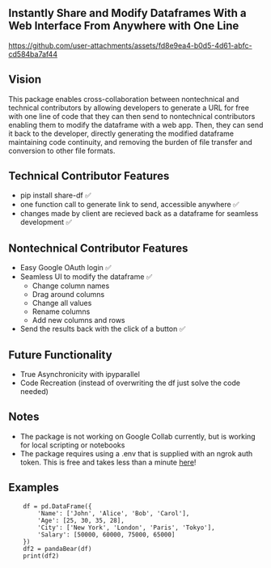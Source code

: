 
## Instantly Share and Modify Dataframes With a Web Interface From Anywhere with One Line

https://github.com/user-attachments/assets/fd8e9ea4-b0d5-4d61-abfc-cd584ba7af44

## Vision
This package enables cross-collaboration between nontechnical and technical contributors by allowing developers to generate a URL for free with one line of code that they can then send to nontechnical contributors enabling them to modify the dataframe with a web app. Then, they can send it back to the developer, directly generating the modified dataframe maintaining code continuity, and removing the burden of file transfer and conversion to other file formats.

## Technical Contributor Features
- pip install share-df ✅
- one function call to generate link to send, accessible anywhere ✅ 
- changes made by client are recieved back as a dataframe for seamless development ✅
  
## Nontechnical Contributor Features
- Easy Google OAuth login ✅ 
- Seamless UI to modify the dataframe ✅
    * Change column names
    * Drag around columns
    * Change all values
    * Rename columns
    * Add new columns and rows
- Send the results back with the click of a button ✅
  
## Future Functionality
- True Asynchronicity with ipyparallel
- Code Recreation (instead of overwriting the df just solve the code needed)

## Notes
- The package is not working on Google Collab currently, but is working for local scripting or notebooks
- The package requires using a .env that is supplied with an ngrok auth token. This is free and takes less than a minute [here](https://dashboard.ngrok.com/)!

## Examples
```
    df = pd.DataFrame({
        'Name': ['John', 'Alice', 'Bob', 'Carol'],
        'Age': [25, 30, 35, 28],
        'City': ['New York', 'London', 'Paris', 'Tokyo'],
        'Salary': [50000, 60000, 75000, 65000]
    })
    df2 = pandaBear(df)
    print(df2)
```
